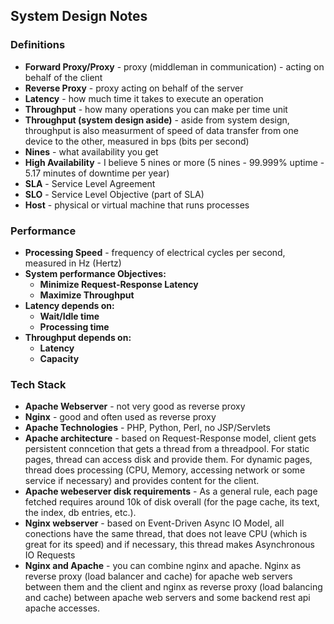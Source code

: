 ## System Design Notes

### Definitions
- **Forward Proxy/Proxy** - proxy (middleman in communication) - acting on behalf of the client
- **Reverse Proxy** - proxy acting on behalf of the server
- **Latency** - how much time it takes to execute an operation
- **Throughput** - how many operations you can make per time unit
- **Throughput (system design aside)** - aside from system design, throughput is also measurment of speed of data transfer from one device to the other, measured in bps (bits per second)
- **Nines** - what availability you get
- **High Availability** - I believe 5 nines or more (5 nines - 99.999% uptime - 5.17 minutes of downtime per year)
- **SLA** - Service Level Agreement
- **SLO** - Service Level Objective (part of SLA)
- **Host** - physical or virtual machine that runs processes

### Performance
- **Processing Speed** - frequency of electrical cycles per second, measured in Hz (Hertz)
- **System performance Objectives:**
    - **Minimize Request-Response Latency**
    - **Maximize Throughput**
- **Latency depends on:**
    - **Wait/Idle time**
    - **Processing time**
- **Throughput depends on:**
    - **Latency**
    - **Capacity**


### Tech Stack
- **Apache Webserver** - not very good as reverse proxy
- **Nginx** - good and often used as reverse proxy
- **Apache Technologies** - PHP, Python, Perl, no JSP/Servlets
- **Apache architecture** - based on Request-Response model, client gets persistent conncetion that gets a thread from a threadpool. For static pages, thread can access disk and provide them. For dynamic pages, thread does processing (CPU, Memory, accessing network 
or some service if necessary) and provides content for the client.
- **Apache webeserver disk requirements** - As a general rule, each page fetched requires around 10k of disk overall (for the page cache, its text, the index, db entries, etc.). 
- **Nginx webserver** - based on Event-Driven Async IO Model, all conections have the same thread, that does not leave CPU (which is great for its speed) and if necessary, this thread makes Asynchronous IO Requests
- **Nginx and Apache** - you can combine nginx and apache. Nginx as reverse proxy (load balancer and cache) for apache web servers between them and the client and nginx as reverse proxy (load balancing and cache) between apache web servers and some backend rest api apache accesses.